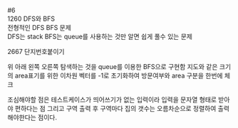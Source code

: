 #6    
1260 DFS와 BFS     
전형적인 DFS BFS 문제    
DFS는 stack BFS는 queue를 사용하는 것만 알면 쉽게 풀수 있는 문제    

2667 단지번호붙이기     

위 아래 왼쪽 오른쪽 탐색하는 것을 queue를 이용한 BFS으로 구현함
지도와 같은 크기의 area표기를 위한 이차원 벡터를 -1로 초기화하여 방문여부와 area 구분을 한번에 체크   

조심해야할 점은 테스트케이스가 띄어쓰기가 없는 입력이라 입력을 문자열 형태로 받아야 편하다는 점
그리고 구역 출력 후 구역마다 집의 갯수는 오름차순으로 정렬하여 출력해야한다는 점이다. 


